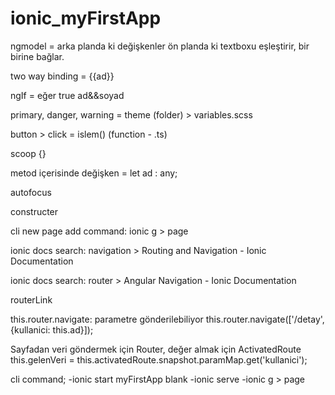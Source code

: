 # ionic_myFirstApp

ngmodel = arka planda ki değişkenler ön planda ki textboxu eşleştirir, bir birine bağlar.

two way binding = {{ad}}

ngIf = eğer true ad&&soyad

primary, danger, warning = theme (folder) > variables.scss

button > click = islem() (function - .ts)

scoop {}

metod içerisinde değişken = let ad : any;

autofocus

constructer

cli new page add command: ionic g > page

ionic docs search: navigation > Routing and Navigation - Ionic Documentation

ionic docs search: router > Angular Navigation - Ionic Documentation

routerLink 

this.router.navigate: parametre gönderilebiliyor
this.router.navigate(['/detay', {kullanici: this.ad}]);

Sayfadan veri göndermek için Router, değer almak için ActivatedRoute
this.gelenVeri = this.activatedRoute.snapshot.paramMap.get('kullanici');

cli command;
-ionic start myFirstApp blank
-ionic serve
-ionic g > page
